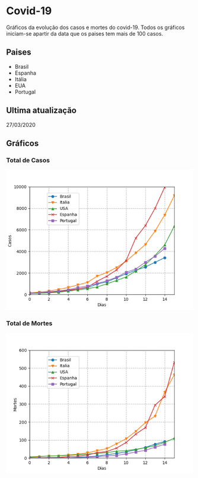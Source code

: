 # Covid-19

Gráficos da evolução dos casos e mortes do covid-19. Todos os gráficos iniciam-se apartir da data que os paises tem mais de 100 casos.

## Paises

* Brasil
* Espanha
* Itália
* EUA
* Portugal

## Ultima atualização

27/03/2020

## Gráficos

### Total de Casos
![Total de Casos diarios](fig/casos.png)

### Total de Mortes
![Total de morte diarias](fig/mortes.png)
